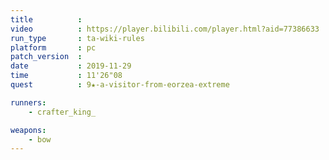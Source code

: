 ```yaml
---
title          :
video          : https://player.bilibili.com/player.html?aid=77386633
run_type       : ta-wiki-rules
platform       : pc
patch_version  : 
date           : 2019-11-29
time           : 11'26"08
quest          : 9★-a-visitor-from-eorzea-extreme

runners:
    - crafter_king_

weapons:
    - bow
---
```

